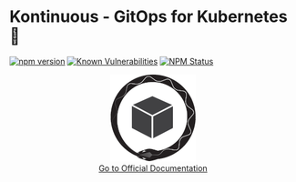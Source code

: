 # Kontinuous - GitOps for Kubernetes 🥷

[![npm version](https://badge.fury.io/js/kontinuous.svg)](https://badge.fury.io/js/kontinuous)
[![Known Vulnerabilities](https://snyk.io/test/github/socialgouv/kontinuous/badge.svg)](https://snyk.io/test/github/socialgouv/kontinuous)
[![NPM Status](http://img.shields.io/npm/dm/kontinuous.svg?style=flat)](https://www.npmjs.com/package/kontinuous)

<p align="center">
  <a href="https://socialgouv.github.io/kontinuous/" rel="nofollow">
    <img src="https://github.com/socialgouv/kontinuous/raw/master/docs/_media/kontinuous-logo-small.png" alt="logo" style="max-width: 100%;">
  </a>
  <br>
  <a href="https://socialgouv.github.io/kontinuous/" rel="nofollow">Go to Official Documentation</a>
</pa>
